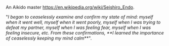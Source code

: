 An Aikido master https://en.wikipedia.org/wiki/Seishiro_Endo.

"_I began to ceaselessly examine and confirm my state of mind: myself when it went well, myself when it went poorly, myself when I was trying to defeat my partner, myself when I was feeling fear, myself when I was feeling insecure, etc. From these confirmations, **I learned the importance of ceaselessly keeping my mind calm_**".

